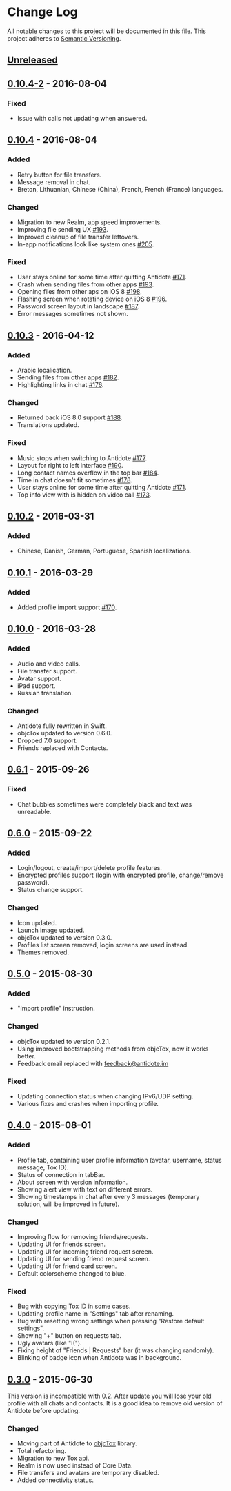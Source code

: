 # Change Log
All notable changes to this project will be documented in this file.
This project adheres to [Semantic Versioning](http://semver.org/).

## [Unreleased][unreleased]

## [0.10.4-2] - 2016-08-04
### Fixed
- Issue with calls not updating when answered.

## [0.10.4] - 2016-08-04
### Added
- Retry button for file transfers.
- Message removal in chat.
- Breton, Lithuanian, Chinese (China), French, French (France) languages.

### Changed
- Migration to new Realm, app speed improvements.
- Improving file sending UX [#193](https://github.com/Antidote-for-Tox/Antidote/issues/193).
- Improved cleanup of file transfer leftovers.
- In-app notifications look like system ones [#205](https://github.com/Antidote-for-Tox/Antidote/issues/205).

### Fixed
- User stays online for some time after quitting Antidote [#171](https://github.com/Antidote-for-Tox/Antidote/issues/171).
- Crash when sending files from other apps [#193](https://github.com/Antidote-for-Tox/Antidote/issues/193).
- Opening files from other aps on iOS 8 [#198](https://github.com/Antidote-for-Tox/Antidote/issues/198).
- Flashing screen when rotating device on iOS 8 [#196](https://github.com/Antidote-for-Tox/Antidote/issues/196).
- Password screen layout in landscape [#187](https://github.com/Antidote-for-Tox/Antidote/issues/187).
- Error messages sometimes not shown.

## [0.10.3] - 2016-04-12
### Added
- Arabic localication.
- Sending files from other apps [#182](https://github.com/Antidote-for-Tox/Antidote/issues/182).
- Highlighting links in chat [#176](https://github.com/Antidote-for-Tox/Antidote/issues/176).

### Changed
- Returned back iOS 8.0 support [#188](https://github.com/Antidote-for-Tox/Antidote/issues/188).
- Translations updated.

### Fixed
- Music stops when switching to Antidote [#177](https://github.com/Antidote-for-Tox/Antidote/issues/177).
- Layout for right to left interface [#190](https://github.com/Antidote-for-Tox/Antidote/issues/190).
- Long contact names overflow in the top bar [#184](https://github.com/Antidote-for-Tox/Antidote/issues/184).
- Time in chat doesn't fit sometimes [#178](https://github.com/Antidote-for-Tox/Antidote/issues/178).
- User stays online for some time after quitting Antidote [#171](https://github.com/Antidote-for-Tox/Antidote/issues/171).
- Top info view with is hidden on video call [#173](https://github.com/Antidote-for-Tox/Antidote/issues/173).

## [0.10.2] - 2016-03-31
### Added
- Chinese, Danish, German, Portuguese, Spanish localizations.

## [0.10.1] - 2016-03-29
### Added
- Added profile import support [#170](https://github.com/Antidote-for-Tox/Antidote/issues/170).

## [0.10.0] - 2016-03-28
### Added
- Audio and video calls.
- File transfer support.
- Avatar support.
- iPad support.
- Russian translation.

### Changed
- Antidote fully rewritten in Swift.
- objcTox updated to version 0.6.0.
- Dropped 7.0 support.
- Friends replaced with Contacts.

## [0.6.1] - 2015-09-26
### Fixed
- Chat bubbles sometimes were completely black and text was unreadable.

## [0.6.0] - 2015-09-22
### Added
- Login/logout, create/import/delete profile features.
- Encrypted profiles support (login with encrypted profile, change/remove password).
- Status change support.

### Changed
- Icon updated.
- Launch image updated.
- objcTox updated to version 0.3.0.
- Profiles list screen removed, login screens are used instead.
- Themes removed.

## [0.5.0] - 2015-08-30
### Added
- "Import profile" instruction.

### Changed
- objcTox updated to version 0.2.1.
- Using improved bootstrapping methods from objcTox, now it works better.
- Feedback email replaced with feedback@antidote.im

### Fixed
- Updating connection status when changing IPv6/UDP setting.
- Various fixes and crashes when importing profile.

## [0.4.0] - 2015-08-01
### Added
- Profile tab, containing user profile information (avatar, username, status message, Tox ID).
- Status of connection in tabBar.
- About screen with version information.
- Showing alert view with text on different errors.
- Showing timestamps in chat after every 3 messages (temporary solution, will be improved in future).

### Changed
- Improving flow for removing friends/requests.
- Updating UI for friends screen.
- Updating UI for incoming friend request screen.
- Updating UI for sending friend request screen.
- Updating UI for friend card screen.
- Default colorscheme changed to blue.

### Fixed
- Bug with copying Tox ID in some cases.
- Updating profile name in "Settings" tab after renaming.
- Bug with resetting wrong settings when pressing "Restore default settings".
- Showing "+" button on requests tab.
- Ugly avatars (like "I(").
- Fixing height of "Friends | Requests" bar (it was changing randomly).
- Blinking of badge icon when Antidote was in background.

## [0.3.0] - 2015-06-30
This version is incompatible with 0.2. After update you will lose your old profile with all chats and contacts.
It is a good idea to remove old version of Antidote before updating.

### Changed
- Moving part of Antidote to [objcTox](https://github.com/Antidote-for-Tox/objcTox) library.
- Total refactoring.
- Migration to new Tox api.
- Realm is now used instead of Core Data.
- File transfers and avatars are temporary disabled.
- Added connectivity status.

[unreleased]: https://github.com/Antidote-for-Tox/Antidote/compare/0.10.4-2...master
[0.10.4-2]: https://github.com/Antidote-for-Tox/Antidote/compare/0.10.4...0.10.4-2
[0.10.4]: https://github.com/Antidote-for-Tox/Antidote/compare/0.10.3...0.10.4
[0.10.3]: https://github.com/Antidote-for-Tox/Antidote/compare/0.10.2...0.10.3
[0.10.2]: https://github.com/Antidote-for-Tox/Antidote/compare/0.10.1...0.10.2
[0.10.1]: https://github.com/Antidote-for-Tox/Antidote/compare/0.10.0...0.10.1
[0.10.0]: https://github.com/Antidote-for-Tox/Antidote/compare/0.6.1...0.10.0
[0.6.1]: https://github.com/Antidote-for-Tox/Antidote/compare/0.6.0...0.6.1
[0.6.0]: https://github.com/Antidote-for-Tox/Antidote/compare/0.5.0...0.6.0
[0.5.0]: https://github.com/Antidote-for-Tox/Antidote/compare/0.4.0...0.5.0
[0.4.0]: https://github.com/Antidote-for-Tox/Antidote/compare/0.3.0...0.4.0
[0.3.0]: https://github.com/Antidote-for-Tox/Antidote/compare/0.2.5...0.3.0

